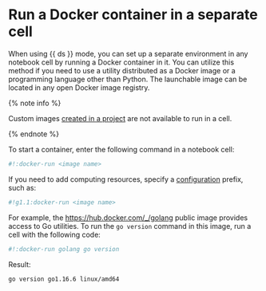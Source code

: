 # Run a Docker container in a separate cell

When using {{ ds }} mode, you can set up a separate environment in any notebook cell by running a Docker container in it. You can utilize this method if you need to use a utility distributed as a Docker image or a programming language other than Python. The launchable image can be located in any open Docker image registry.

{% note info %}

Custom images [created in a project](user-images.md) are not available to run in a cell.

{% endnote %}

To start a container, enter the following command in a notebook cell:

```bash
#!:docker-run <image name>
```

If you need to add computing resources, specify a [configuration](../concepts/configurations.md) prefix, such as:

```bash
#!g1.1:docker-run <image name>
```

For example, the <https://hub.docker.com/_/golang> public image provides access to Go utilities. To run the `go version` command in this image, run a cell with the following code:


```bash
#!:docker-run golang go version
```

Result:

```text
go version go1.16.6 linux/amd64
```
